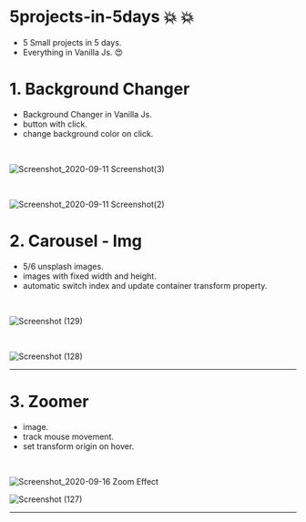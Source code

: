 # 5projects-in-5days 💥 💥

- 5 Small projects in 5 days.
- Everything in Vanilla Js. 😍

# 1. Background Changer

- Background Changer in Vanilla Js.
- button with click.
- change background color on click.

<br>

![Screenshot_2020-09-11 Screenshot(3)](https://user-images.githubusercontent.com/51753810/92949194-4e971b00-f478-11ea-86e7-79afd8677bc0.png)

<br>

![Screenshot_2020-09-11 Screenshot(2)](https://user-images.githubusercontent.com/51753810/92949202-522aa200-f478-11ea-8b51-ee7fb0b9865a.png)

# 2. Carousel - Img

- 5/6 unsplash images.
- images with fixed width and height.
- automatic switch index and update container transform property.

<br>

![Screenshot (129)](https://user-images.githubusercontent.com/51753810/93116461-e72cd580-f6da-11ea-9ab2-841c87690804.png)

<br>

![Screenshot (128)](https://user-images.githubusercontent.com/51753810/93116448-e300b800-f6da-11ea-86a4-a20de0e0d0ec.png)
<hr>

# 3. Zoomer

- image.
- track mouse movement.
- set transform origin on hover.

<br>

![Screenshot_2020-09-16 Zoom Effect](https://user-images.githubusercontent.com/51753810/93293384-79c99380-f805-11ea-8a9a-43898ffdb4da.png)
<br>

![Screenshot (127)](https://user-images.githubusercontent.com/51753810/93293395-7d5d1a80-f805-11ea-9e03-c74ec143ab41.png)
<hr>



